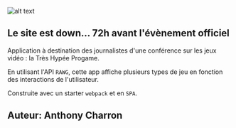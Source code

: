 ![alt text](https://images.unsplash.com/photo-1550745165-9bc0b252726f?ixlib=rb-1.2.1&ixid=MnwxMjA3fDB8MHxwaG90by1wYWdlfHx8fGVufDB8fHx8&auto=format&fit=crop&w=1650&q=80)

## Le site est down... 72h avant l'évènement officiel

Application à destination des journalistes d'une conférence sur les jeux vidéo : la Très Hypée Progame.

En utilisant l'API `RAWG`, cette app affiche plusieurs types de jeu en fonction des interactions de l'utilisateur.

Construite avec un starter `webpack` et en `SPA`.

## Auteur: Anthony Charron
